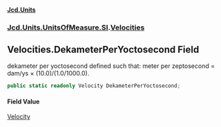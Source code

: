 #### [Jcd.Units](index 'index')
### [Jcd.Units.UnitsOfMeasure.SI](Jcd.Units.UnitsOfMeasure.SI 'Jcd.Units.UnitsOfMeasure.SI').[Velocities](Velocities 'Jcd.Units.UnitsOfMeasure.SI.Velocities')

## Velocities.DekameterPerYoctosecond Field

dekameter per yoctosecond defined such that: meter per zeptosecond = dam/ys × (10.0)/(1.0/1000.0).

```csharp
public static readonly Velocity DekameterPerYoctosecond;
```

#### Field Value
[Velocity](Velocity 'Jcd.Units.UnitTypes.Velocity')